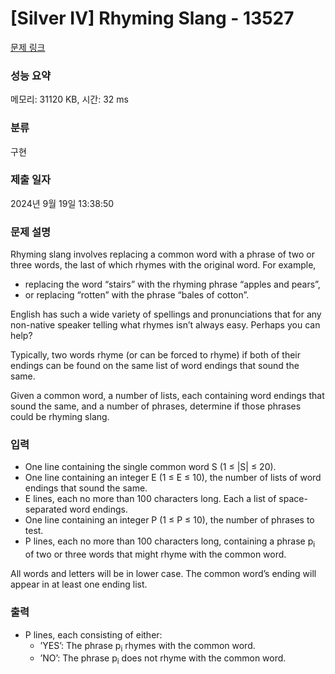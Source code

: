 # [Silver IV] Rhyming Slang - 13527 

[문제 링크](https://www.acmicpc.net/problem/13527) 

### 성능 요약

메모리: 31120 KB, 시간: 32 ms

### 분류

구현

### 제출 일자

2024년 9월 19일 13:38:50

### 문제 설명

<p>Rhyming slang involves replacing a common word with a phrase of two or three words, the last of which rhymes with the original word. For example,</p>

<ul>
	<li>replacing the word “stairs” with the rhyming phrase “apples and pears”,</li>
	<li>or replacing “rotten” with the phrase “bales of cotton”.</li>
</ul>

<p>English has such a wide variety of spellings and pronunciations that for any non-native speaker telling what rhymes isn’t always easy. Perhaps you can help?</p>

<p>Typically, two words rhyme (or can be forced to rhyme) if both of their endings can be found on the same list of word endings that sound the same.</p>

<p>Given a common word, a number of lists, each containing word endings that sound the same, and a number of phrases, determine if those phrases could be rhyming slang.</p>

### 입력 

 <ul>
	<li>One line containing the single common word S (1 ≤ |S| ≤ 20).</li>
	<li>One line containing an integer E (1 ≤ E ≤ 10), the number of lists of word endings that sound the same.</li>
	<li>E lines, each no more than 100 characters long. Each a list of space-separated word endings.</li>
	<li>One line containing an integer P (1 ≤ P ≤ 10), the number of phrases to test.</li>
	<li>P lines, each no more than 100 characters long, containing a phrase p<sub>i</sub> of two or three words that might rhyme with the common word.</li>
</ul>

<p>All words and letters will be in lower case. The common word’s ending will appear in at least one ending list.</p>

### 출력 

 <ul>
	<li>P lines, each consisting of either:
	<ul>
		<li>’YES’: The phrase p<sub>i</sub> rhymes with the common word.</li>
		<li>’NO’: The phrase p<sub>i</sub> does not rhyme with the common word.</li>
	</ul>
	</li>
</ul>

